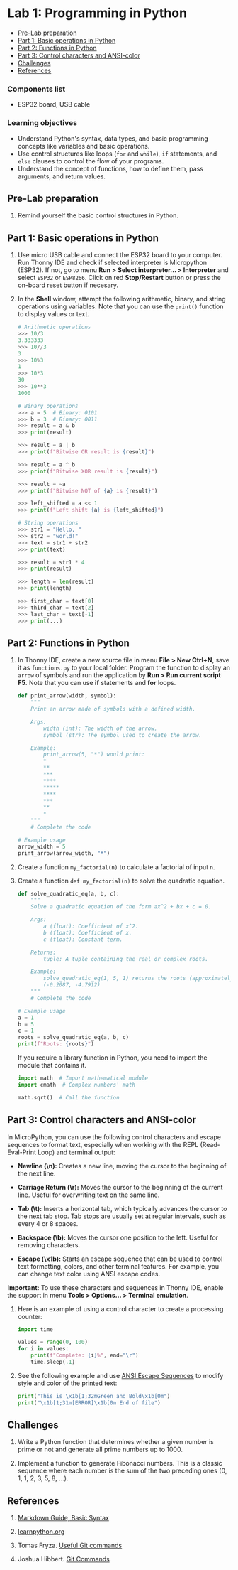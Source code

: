 # Lab 1: Programming in Python

* [Pre-Lab preparation](#preparation)
* [Part 1: Basic operations in Python](#part2)
* [Part 2: Functions in Python](#part3)
* [Part 3: Control characters and ANSI-color](#part4)
* [Challenges](#challenges)
* [References](#references)

### Components list

* ESP32 board, USB cable

### Learning objectives

* Understand Python's syntax, data types, and basic programming concepts like variables and basic operations.
* Use control structures like loops (`for` and `while`), `if` statements, and `else` clauses to control the flow of your programs.
* Understand the concept of functions, how to define them, pass arguments, and return values.

<a name="preparation"></a>

## Pre-Lab preparation

1. Remind yourself the basic control structures in Python.

<a name="part1"></a>

## Part 1: Basic operations in Python

1. Use micro USB cable and connect the ESP32 board to your computer. Run Thonny IDE and check if selected interpreter is Micropython (ESP32). If not, go to menu **Run > Select interpreter... > Interpreter** and select `ESP32` or `ESP8266`. Click on red **Stop/Restart** button or press the on-board reset button if necesary.

2. In the **Shell** window, attempt the following arithmetic, binary, and string operations using variables. Note that you can use the `print()` function  to display values or text.

    ```python
    # Arithmetic operations
    >>> 10/3
    3.333333
    >>> 10//3
    3
    >>> 10%3
    1
    >>> 10*3
    30
    >>> 10**3
    1000
    ```

    ```python
    # Binary operations
    >>> a = 5  # Binary: 0101
    >>> b = 3  # Binary: 0011
    >>> result = a & b
    >>> print(result)

    >>> result = a | b
    >>> print(f"Bitwise OR result is {result}")

    >>> result = a ^ b
    >>> print(f"Bitwise XOR result is {result}")

    >>> result = ~a
    >>> print(f"Bitwise NOT of {a} is {result}")

    >>> left_shifted = a << 1
    >>> print(f"Left shift {a} is {left_shifted}")
    ```

    ```python
    # String operations
    >>> str1 = "Hello, "
    >>> str2 = "world!"
    >>> text = str1 + str2
    >>> print(text)

    >>> result = str1 * 4
    >>> print(result)

    >>> length = len(result)
    >>> print(length)

    >>> first_char = text[0]
    >>> third_char = text[2]
    >>> last_char = text[-1]
    >>> print(...)
    ```

<a name="part2"></a>

## Part 2: Functions in Python

1. In Thonny IDE, create a new source file in menu **File > New Ctrl+N**, save it as `functions.py` to your local folder. Program the function to display an `arrow` of symbols and run the application by **Run > Run current script F5**. Note that you can use **if** statements and **for** loops.

    ```python
    def print_arrow(width, symbol):
        """
        Print an arrow made of symbols with a defined width.

        Args:
            width (int): The width of the arrow.
            symbol (str): The symbol used to create the arrow.

        Example:
            print_arrow(5, "*") would print:
            *
            **
            ***
            ****
            *****
            ****
            ***
            **
            *
        """
        # Complete the code

    # Example usage
    arrow_width = 5
    print_arrow(arrow_width, "*")
    ```

2. Create a function `my_factorial(n)` to calculate a factorial of input `n`.

3. Create a function `def my_factorial(n)` to solve the quadratic equation.

    ```python
    def solve_quadratic_eq(a, b, c):
        """
        Solve a quadratic equation of the form ax^2 + bx + c = 0.

        Args:
            a (float): Coefficient of x^2.
            b (float): Coefficient of x.
            c (float): Constant term.

        Returns:
            tuple: A tuple containing the real or complex roots.

        Example:
            solve_quadratic_eq(1, 5, 1) returns the roots (approximately):
            (-0.2087, -4.7912)
        """
        # Complete the code

    # Example usage
    a = 1
    b = 5
    c = 1
    roots = solve_quadratic_eq(a, b, c)
    print(f"Roots: {roots}")
    ```

    If you require a library function in Python, you need to import the module that contains it.

    ```python
    import math  # Import mathematical module
    import cmath  # Complex numbers' math
    
    math.sqrt()  # Call the function
    ```

<a name="part3"></a>

## Part 3: Control characters and ANSI-color

In MicroPython, you can use the following control characters and escape sequences to format text, especially when working with the REPL (Read-Eval-Print Loop) and terminal output:

* **Newline (\n):** Creates a new line, moving the cursor to the beginning of the next line.

* **Carriage Return (\r):** Moves the cursor to the beginning of the current line. Useful for overwriting text on the same line.

* **Tab (\t):** Inserts a horizontal tab, which typically advances the cursor to the next tab stop. Tab stops are usually set at regular intervals, such as every 4 or 8 spaces.

* **Backspace (\b):** Moves the cursor one position to the left. Useful for removing characters.

* **Escape (\x1b):** Starts an escape sequence that can be used to control text formatting, colors, and other terminal features. For example, you can change text color using ANSI escape codes.

**Important:** To use these characters and sequences in Thonny IDE, enable the support in menu **Tools > Options... > Terminal emulation**.

1. Here is an example of using a control character to create a processing counter:

   ```python
   import time

   values = range(0, 100)
   for i in values:
       print(f"Complete: {i}%", end="\r")
       time.sleep(.1)
   ```

2. See the following example and use [ANSI Escape Sequences](https://gist.github.com/fnky/458719343aabd01cfb17a3a4f7296797) to modify style and color of the printed text:

   ```python
   print("This is \x1b[1;32mGreen and Bold\x1b[0m")
   print("\x1b[1;31m[ERROR]\x1b[0m End of file")
   ```

<a name="challenges"></a>

## Challenges

1. Write a Python function that determines whether a given number is prime or not and generate all prime numbers up to 1000.

2. Implement a function to generate Fibonacci numbers. This is a classic sequence where each number is the sum of the two preceding ones (0, 1, 1, 2, 3, 5, 8, ...).

<a name="references"></a>

## References

1. [Markdown Guide, Basic Syntax](https://www.markdownguide.org/basic-syntax/)

2. [learnpython.org](https://www.learnpython.org/)

3. Tomas Fryza. [Useful Git commands](https://github.com/tomas-fryza/esp-micropython/wiki/Useful-Git-commands)

4. Joshua Hibbert. [Git Commands](https://github.com/joshnh/Git-Commands)

